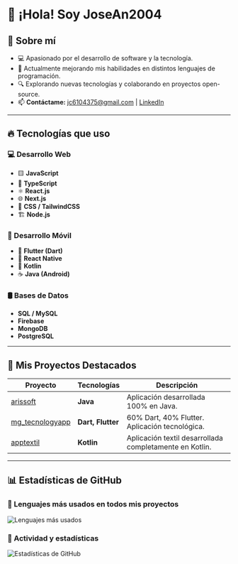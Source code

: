 # 👋 ¡Hola! Soy JoseAn2004

## 🚀 Sobre mí

- 💻 Apasionado por el desarrollo de software y la tecnología.
- 🌱 Actualmente mejorando mis habilidades en distintos lenguajes de programación.
- 🔍 Explorando nuevas tecnologías y colaborando en proyectos open-source.
- 📫 **Contáctame:** [jc6104375@gmail.com](mailto:jc6104375@gmail.com) | [LinkedIn](https://www.linkedin.com/in/jose-andres-c-a9147b241)

---

## 🔥 Tecnologías que uso

### 💻 Desarrollo Web
- 🟨 **JavaScript**
- 🔵 **TypeScript**
- ⚛ **React.js**
- 🌐 **Next.js**
- 🎨 **CSS / TailwindCSS**
- 🏗 **Node.js**

### 📱 Desarrollo Móvil
- 💙 **Flutter (Dart)**
- 📱 **React Native**
- 🤖 **Kotlin**
- ☕ **Java (Android)**

### 🛢 Bases de Datos
- **SQL / MySQL**
- **Firebase**
- **MongoDB**
- **PostgreSQL**

---

## 📂 Mis Proyectos Destacados

| Proyecto | Tecnologías | Descripción |
|----------|------------|-------------|
| [arissoft](https://github.com/JoseAn2004/arissoft) | **Java** | Aplicación desarrollada 100% en Java. |
| [mg_tecnologyapp](https://github.com/JoseAn2004/mg_tecnologyapp) | **Dart, Flutter** | 60% Dart, 40% Flutter. Aplicación tecnológica. |
| [apptextil](https://github.com/JoseAn2004/apptextil) | **Kotlin** | Aplicación textil desarrollada completamente en Kotlin. |

---

## 📊 Estadísticas de GitHub

### 🔹 Lenguajes más usados en todos mis proyectos

![Lenguajes más usados](https://github-readme-stats.vercel.app/api/top-langs/?username=JoseAn2004&langs_count=10&layout=compact&theme=radical)

### 🔹 Actividad y estadísticas

![Estadísticas de GitHub](https://github-readme-stats.vercel.app/api?username=JoseAn2004&show_icons=true&theme=radical)
